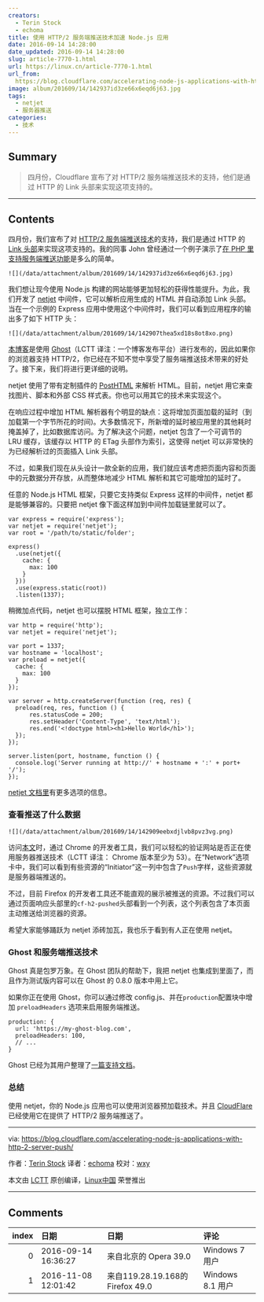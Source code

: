 ```yaml
---
creators:
  - Terin Stock
  - echoma
title: 使用 HTTP/2 服务端推送技术加速 Node.js 应用
date: 2016-09-14 14:28:00
date_updated: 2016-09-14 14:28:00
slug: article-7770-1.html
url: https://linux.cn/article-7770-1.html
url_from: 
  https://blog.cloudflare.com/accelerating-node-js-applications-with-http-2-server-push/
image: album/201609/14/142937id3ze66x6eqd6j63.jpg
tags:
  - netjet
  - 服务器推送
categories:
  - 技术
---
```


## Summary

> 四月份，Cloudflare 宣布了对 HTTP/2 服务端推送技术的支持，他们是通过 HTTP 的 Link 头部来实现这项支持的。

***

<!-- more -->

## Contents

四月份，我们宣布了对 [HTTP/2 服务端推送技术](https://www.cloudflare.com/http2/server-push/)的支持，我们是通过 HTTP 的 [Link 头部](https://www.w3.org/wiki/LinkHeader)来实现这项支持的。我的同事 John 曾经通过一个例子演示了[在 PHP 里支持服务端推送功能](https://blog.cloudflare.com/using-http-2-server-push-with-php/)是多么的简单。

`![](/data/attachment/album/201609/14/142937id3ze66x6eqd6j63.jpg)`

我们想让现今使用 Node.js 构建的网站能够更加轻松的获得性能提升。为此，我们开发了 [netjet](https://www.npmjs.com/package/netjet) 中间件，它可以解析应用生成的 HTML 并自动添加 Link 头部。当在一个示例的 Express 应用中使用这个中间件时，我们可以看到应用程序的输出多了如下 HTTP 头：

`![](/data/attachment/album/201609/14/142907thea5xd18s8ot8xo.png)`

[本博客](https://blog.cloudflare.com/accelerating-node-js-applications-with-http-2-server-push/)是使用 [Ghost](https://ghost.org/)（LCTT 译注：一个博客发布平台）进行发布的，因此如果你的浏览器支持 HTTP/2，你已经在不知不觉中享受了服务端推送技术带来的好处了。接下来，我们将进行更详细的说明。

netjet 使用了带有定制插件的 [PostHTML](https://github.com/posthtml/posthtml) 来解析 HTML。目前，netjet 用它来查找图片、脚本和外部 CSS 样式表。你也可以用其它的技术来实现这个。

在响应过程中增加 HTML 解析器有个明显的缺点：这将增加页面加载的延时（到加载第一个字节所花的时间)。大多数情况下，所新增的延时被应用里的其他耗时掩盖掉了，比如数据库访问。为了解决这个问题，netjet 包含了一个可调节的 LRU 缓存，该缓存以 HTTP 的 ETag 头部作为索引，这使得 netjet 可以非常快的为已经解析过的页面插入 Link 头部。

不过，如果我们现在从头设计一款全新的应用，我们就应该考虑把页面内容和页面中的元数据分开存放，从而整体地减少 HTML 解析和其它可能增加的延时了。

任意的 Node.js HTML 框架，只要它支持类似 Express 这样的中间件，netjet 都是能够兼容的。只要把 netjet 像下面这样加到中间件加载链里就可以了。

```shell
var express = require('express');
var netjet = require('netjet');
var root = '/path/to/static/folder';

express()
  .use(netjet({
    cache: {
      max: 100
    }
  }))
  .use(express.static(root))
  .listen(1337);
```

稍微加点代码，netjet 也可以摆脱 HTML 框架，独立工作：

```shell
var http = require('http');
var netjet = require('netjet');

var port = 1337;
var hostname = 'localhost';
var preload = netjet({
  cache: {
    max: 100
  }
});

var server = http.createServer(function (req, res) {
  preload(req, res, function () {
      res.statusCode = 200;
      res.setHeader('Content-Type', 'text/html');
      res.end('<!doctype html><h1>Hello World</h1>');
  });
});

server.listen(port, hostname, function () {
  console.log('Server running at http://' + hostname + ':' + port+ '/');
});
```

[netjet 文档里](https://www.npmjs.com/package/netjet)有更多选项的信息。

### 查看推送了什么数据

`![](/data/attachment/album/201609/14/142909eebxdjlvb8pvz3vg.png)`

访问[本文](https://blog.cloudflare.com/accelerating-node-js-applications-with-http-2-server-push/)时，通过 Chrome 的开发者工具，我们可以轻松的验证网站是否正在使用服务器推送技术（LCTT 译注： Chrome 版本至少为 53）。在“Network”选项卡中，我们可以看到有些资源的“Initiator”这一列中包含了`Push`字样，这些资源就是服务器端推送的。

不过，目前 Firefox 的开发者工具还不能直观的展示被推送的资源。不过我们可以通过页面响应头部里的`cf-h2-pushed`头部看到一个列表，这个列表包含了本页面主动推送给浏览器的资源。

希望大家能够踊跃为 netjet 添砖加瓦，我也乐于看到有人正在使用 netjet。

### Ghost 和服务端推送技术

Ghost 真是包罗万象。在 Ghost 团队的帮助下，我把 netjet 也集成到里面了，而且作为测试版内容可以在 Ghost 的 0.8.0 版本中用上它。

如果你正在使用 Ghost，你可以通过修改 config.js、并在`production`配置块中增加 `preloadHeaders` 选项来启用服务端推送。

```shell
production: {
  url: 'https://my-ghost-blog.com',
  preloadHeaders: 100,
  // ...
}
```

Ghost 已经为其用户整理了[一篇支持文档](http://support.ghost.org/preload-headers/)。

### 总结

使用 netjet，你的 Node.js 应用也可以使用浏览器预加载技术。并且 [CloudFlare](https://blog.cloudflare.com/accelerating-node-js-applications-with-http-2-server-push/) 已经使用它在提供了 HTTP/2 服务端推送了。

---

via: <https://blog.cloudflare.com/accelerating-node-js-applications-with-http-2-server-push/>

作者：[Terin Stock](https://blog.cloudflare.com/author/terin-stock/) 译者：[echoma](https://github.com/echoma) 校对：[wxy](https://github.com/wxy)

本文由 [LCTT](https://github.com/LCTT/TranslateProject) 原创编译，[Linux中国](https://linux.cn/) 荣誉推出

***

## Comments

|   index | 日期                | 日期                                              | 评论                                                                                                                                                                    |
|--------:|:--------------------|:--------------------------------------------------|:------------------------------------------------------------------------------------------------------------------------------------------------------------------------|
|       0 | 2016-09-14 16:36:27 | 来自北京的 Opera 39.0|Windows 7 用户              | 配图好评！                                                                                                                                                              |
|       1 | 2016-11-08 12:01:42 | 来自119.28.19.168的 Firefox 49.0|Windows 8.1 用户 | 我觉得这种东西自己开发太麻烦了，就别自己捣鼓了，找个第三方，方便，GoEasy就挺不错的，我昨天试了一下，代码简洁易懂，几分钟我就洗了一个自己的实时推送功能；官网: goeasy.io |
